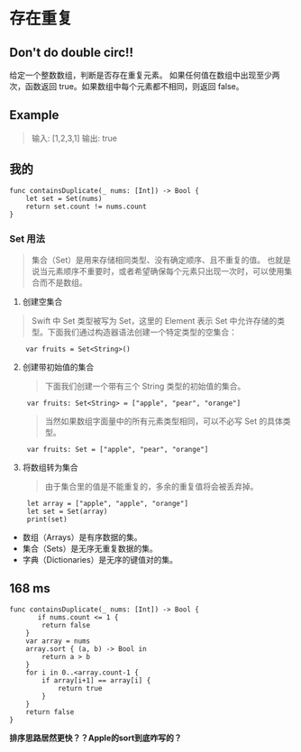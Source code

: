 
# 存在重复

## Don't do double circ!!

给定一个整数数组，判断是否存在重复元素。
如果任何值在数组中出现至少两次，函数返回 true。如果数组中每个元素都不相同，则返回 false。

## Example

> 输入: [1,2,3,1]
> 输出: true

## 我的
    func containsDuplicate(_ nums: [Int]) -> Bool {
        let set = Set(nums)
        return set.count != nums.count
    }
### Set 用法
> 集合（Set）是用来存储相同类型、没有确定顺序、且不重复的值。
> 也就是说当元素顺序不重要时，或者希望确保每个元素只出现一次时，可以使用集合而不是数组。

1. 创建空集合
> Swift 中 Set 类型被写为 Set<Element>，这里的 Element 表示 Set 中允许存储的类型。下面我们通过构造器语法创建一个特定类型的空集合：
    
        var fruits = Set<String>()
        
2. 创建带初始值的集合
    > 下面我们创建一个带有三个 String 类型的初始值的集合。


        var fruits: Set<String> = ["apple", "pear", "orange"]

    > 当然如果数组字面量中的所有元素类型相同，可以不必写 Set 的具体类型。
    

        var fruits: Set = ["apple", "pear", "orange"]
3. 将数组转为集合

    > 由于集合里的值是不能重复的，多余的重复值将会被丢弃掉。

        let array = ["apple", "apple", "orange"]
        let set = Set(array)
        print(set)
        
* 数组（Arrays）是有序数据的集。
* 集合（Sets）是无序无重复数据的集。
* 字典（Dictionaries）是无序的键值对的集。



    
## 168 ms
    func containsDuplicate(_ nums: [Int]) -> Bool {
           if nums.count <= 1 {
            return false
        }
        var array = nums
        array.sort { (a, b) -> Bool in
            return a > b
        }
        for i in 0..<array.count-1 {
            if array[i+1] == array[i] {
                return true
            }
        }
        return false
    }
    

**排序思路居然更快？？Apple的sort到底咋写的？**